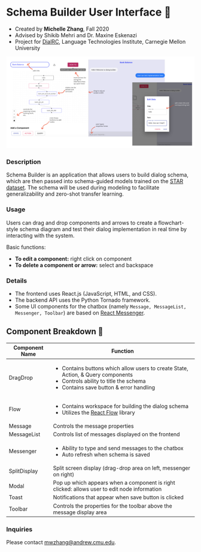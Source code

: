 # Schema Builder User Interface  :speech_balloon:
- Created by **Michelle Zhang**, Fall 2020
- Advised by Shikib Mehri and Dr. Maxine Eskenazi 
- Project for [DialRC](http://dialrc.org/), Language Technologies Institute, Carnegie Mellon University

![Thumbnail](assets/thumbnail.png?raw=true "Title")

### Description 

Schema Builder is an application that allows users to build dialog schema, 
which are then passed into schema-guided models trained on the [STAR dataset](https://arxiv.org/pdf/2010.11853.pdf). 
The schema will be used during modeling to facilitate generalizability and zero-shot transfer learning.
 
### Usage 

Users can drag and drop components and arrows to create a flowchart-style schema diagram and test their dialog implementation in real time by interacting with the system.

Basic functions:
 - **To edit a component:** right click on component
 - **To delete a component or arrow:** select and backspace

### Details

- The frontend uses React.js (JavaScript, HTML, and CSS).
- The backend API uses the Python Tornado framework.
- Some UI components for the chatbox (namely `Message, MessageList, Messenger, Toolbar`) are based on [React Messenger](https://github.com/sejr/react-messenger).

## Component Breakdown :star2:

| Component Name  | Function |
| ------------- | ------------- |
| DragDrop  |<ul><li>Contains buttons which allow users to create State, Action, & Query components</li><li>Controls ability to title the schema</li><li>Contains save button & error handling</li></ul>|
| Flow  | <ul><li>Contains workspace for building the dialog schema</li><li>Utilizes the [React Flow](https://reactflow.dev/) library</li></ul> |
| Message  | Controls the message properties |
| MessageList  | Controls list of messages displayed on the frontend |
| Messenger  | <ul><li>Ability to type and send messages to the chatbox</li><li>Auto refresh when schema is saved</li></ul> |
| SplitDisplay  | Split screen display (drag-drop area on left, messenger on right) |
| Modal  | Pop up which appears when a component is right clicked: allows user to edit node information |
| Toast | Notifications that appear when save button is clicked |
| Toolbar | Controls the properties for the toolbar above the message display area |


### Inquiries 
Please contact mwzhang@andrew.cmu.edu.
